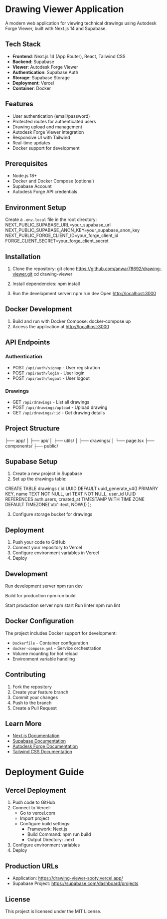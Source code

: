
# Drawing Viewer Application

A modern web application for viewing technical drawings using Autodesk Forge Viewer, built with Next.js 14 and Supabase.

## Tech Stack

- **Frontend**: Next.js 14 (App Router), React, Tailwind CSS
- **Backend**: Supabase
- **Viewer**: Autodesk Forge Viewer
- **Authentication**: Supabase Auth
- **Storage**: Supabase Storage
- **Deployment**: Vercel
- **Container**: Docker

## Features

- User authentication (email/password)
- Protected routes for authenticated users
- Drawing upload and management
- Autodesk Forge Viewer integration
- Responsive UI with Tailwind
- Real-time updates
- Docker support for development

## Prerequisites

- Node.js 18+
- Docker and Docker Compose (optional)
- Supabase Account
- Autodesk Forge API credentials

## Environment Setup

Create a `.env.local` file in the root directory:
NEXT_PUBLIC_SUPABASE_URL=your_supabase_url
NEXT_PUBLIC_SUPABASE_ANON_KEY=your_supabase_anon_key
NEXT_PUBLIC_FORGE_CLIENT_ID=your_forge_client_id
FORGE_CLIENT_SECRET=your_forge_client_secret


## Installation

1. Clone the repository:
git clone https://github.com/anwar78692/drawing-viewer.git
cd drawing-viewer


2. Install dependencies:
npm install

3. Run the development server:
npm run dev
Open [http://localhost:3000](http://localhost:3000)

## Docker Development

1. Build and run with Docker Compose:
docker-compose up
2. Access the application at [http://localhost:3000](http://localhost:3000)

## API Endpoints

### Authentication
- POST `/api/auth/signup` - User registration
- POST `/api/auth/login` - User login
- POST `/api/auth/logout` - User logout

### Drawings
- GET `/api/drawings` - List all drawings
- POST `/api/drawings/upload` - Upload drawing
- GET `/api/drawings/:id` - Get drawing details

## Project Structure
├── app/
│ ├── api/
│ ├── utils/
│ ├── drawings/
│ └── page.tsx
├── components/
├── public/


## Supabase Setup

1. Create a new project in Supabase
2. Set up the drawings table:

CREATE TABLE drawings (
id UUID DEFAULT uuid_generate_v4() PRIMARY KEY,
name TEXT NOT NULL,
url TEXT NOT NULL,
user_id UUID REFERENCES auth.users,
created_at TIMESTAMP WITH TIME ZONE DEFAULT TIMEZONE('utc'::text, NOW())
);


3. Configure storage bucket for drawings

## Deployment

1. Push your code to GitHub
2. Connect your repository to Vercel
3. Configure environment variables in Vercel
4. Deploy

## Development
Run development server
npm run dev

Build for production
npm run build

Start production server
npm start
Run linter
npm run lint


## Docker Configuration

The project includes Docker support for development:

- `Dockerfile` - Container configuration
- `docker-compose.yml` - Service orchestration
- Volume mounting for hot reload
- Environment variable handling

## Contributing

1. Fork the repository
2. Create your feature branch
3. Commit your changes
4. Push to the branch
5. Create a Pull Request

## Learn More

- [Next.js Documentation](https://nextjs.org/docs)
- [Supabase Documentation](https://supabase.com/docs)
- [Autodesk Forge Documentation](https://forge.autodesk.com/docs)
- [Tailwind CSS Documentation](https://tailwindcss.com/docs)

# Deployment Guide

## Vercel Deployment

1. Push code to GitHub
2. Connect to Vercel:
   - Go to vercel.com
   - Import project
   - Configure build settings:
     - Framework: Next.js
     - Build Command: npm run build
     - Output Directory: .next
3. Configure environment variables
4. Deploy

## Production URLs
- Application: https://drawing-viewer-sooty.vercel.app/
- Supabase Project: https://supabase.com/dashboard/projects

## License

This project is licensed under the MIT License.